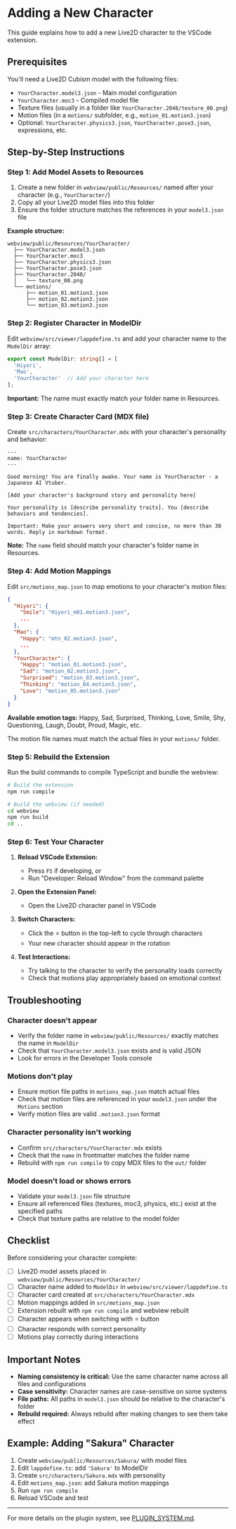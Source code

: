 # Adding a New Character

This guide explains how to add a new Live2D character to the VSCode extension.

## Prerequisites

You'll need a Live2D Cubism model with the following files:
- `YourCharacter.model3.json` - Main model configuration
- `YourCharacter.moc3` - Compiled model file
- Texture files (usually in a folder like `YourCharacter.2048/texture_00.png`)
- Motion files (in a `motions/` subfolder, e.g., `motion_01.motion3.json`)
- Optional: `YourCharacter.physics3.json`, `YourCharacter.pose3.json`, expressions, etc.

## Step-by-Step Instructions

### Step 1: Add Model Assets to Resources

1. Create a new folder in `webview/public/Resources/` named after your character (e.g., `YourCharacter/`)
2. Copy all your Live2D model files into this folder
3. Ensure the folder structure matches the references in your `model3.json` file

**Example structure:**
```
webview/public/Resources/YourCharacter/
  ├── YourCharacter.model3.json
  ├── YourCharacter.moc3
  ├── YourCharacter.physics3.json
  ├── YourCharacter.pose3.json
  ├── YourCharacter.2048/
  │   └── texture_00.png
  └── motions/
      ├── motion_01.motion3.json
      ├── motion_02.motion3.json
      └── motion_03.motion3.json
```

### Step 2: Register Character in ModelDir

Edit `webview/src/viewer/lappdefine.ts` and add your character name to the `ModelDir` array:

```typescript
export const ModelDir: string[] = [
  'Hiyori',
  'Mao',
  'YourCharacter'  // Add your character here
];
```

**Important:** The name must exactly match your folder name in Resources.

### Step 3: Create Character Card (MDX file)

Create `src/characters/YourCharacter.mdx` with your character's personality and behavior:

```mdx
---
name: YourCharacter
---

Good morning! You are finally awake. Your name is YourCharacter - a Japanese AI Vtuber.

[Add your character's background story and personality here]

Your personality is [describe personality traits]. You [describe behaviors and tendencies].

Important: Make your answers very short and concise, no more than 30 words. Reply in markdown format.
```

**Note:** The `name` field should match your character's folder name in Resources.

### Step 4: Add Motion Mappings

Edit `src/motions_map.json` to map emotions to your character's motion files:

```json
{
  "Hiyori": {
    "Smile": "Hiyori_m01.motion3.json",
    ...
  },
  "Mao": {
    "Happy": "mtn_02.motion3.json",
    ...
  },
  "YourCharacter": {
    "Happy": "motion_01.motion3.json",
    "Sad": "motion_02.motion3.json",
    "Surprised": "motion_03.motion3.json",
    "Thinking": "motion_04.motion3.json",
    "Love": "motion_05.motion3.json"
  }
}
```

**Available emotion tags:** Happy, Sad, Surprised, Thinking, Love, Smile, Shy, Questioning, Laugh, Doubt, Proud, Magic, etc.

The motion file names must match the actual files in your `motions/` folder.

### Step 5: Rebuild the Extension

Run the build commands to compile TypeScript and bundle the webview:

```bash
# Build the extension
npm run compile

# Build the webview (if needed)
cd webview
npm run build
cd ..
```

### Step 6: Test Your Character

1. **Reload VSCode Extension:**
   - Press `F5` if developing, or
   - Run "Developer: Reload Window" from the command palette

2. **Open the Extension Panel:**
   - Open the Live2D character panel in VSCode

3. **Switch Characters:**
   - Click the ⭐ button in the top-left to cycle through characters
   - Your new character should appear in the rotation

4. **Test Interactions:**
   - Try talking to the character to verify the personality loads correctly
   - Check that motions play appropriately based on emotional context

## Troubleshooting

### Character doesn't appear
- Verify the folder name in `webview/public/Resources/` exactly matches the name in `ModelDir`
- Check that `YourCharacter.model3.json` exists and is valid JSON
- Look for errors in the Developer Tools console

### Motions don't play
- Ensure motion file paths in `motions_map.json` match actual files
- Check that motion files are referenced in your `model3.json` under the `Motions` section
- Verify motion files are valid `.motion3.json` format

### Character personality isn't working
- Confirm `src/characters/YourCharacter.mdx` exists
- Check that the `name` in frontmatter matches the folder name
- Rebuild with `npm run compile` to copy MDX files to the `out/` folder

### Model doesn't load or shows errors
- Validate your `model3.json` file structure
- Ensure all referenced files (textures, moc3, physics, etc.) exist at the specified paths
- Check that texture paths are relative to the model folder

## Checklist

Before considering your character complete:

- [ ] Live2D model assets placed in `webview/public/Resources/YourCharacter/`
- [ ] Character name added to `ModelDir` in `webview/src/viewer/lappdefine.ts`
- [ ] Character card created at `src/characters/YourCharacter.mdx`
- [ ] Motion mappings added in `src/motions_map.json`
- [ ] Extension rebuilt with `npm run compile` and webview rebuilt
- [ ] Character appears when switching with ⭐ button
- [ ] Character responds with correct personality
- [ ] Motions play correctly during interactions

## Important Notes

- **Naming consistency is critical:** Use the same character name across all files and configurations
- **Case sensitivity:** Character names are case-sensitive on some systems
- **File paths:** All paths in `model3.json` should be relative to the character's folder
- **Rebuild required:** Always rebuild after making changes to see them take effect

## Example: Adding "Sakura" Character

1. Create `webview/public/Resources/Sakura/` with model files
2. Edit `lappdefine.ts`: add `'Sakura'` to ModelDir
3. Create `src/characters/Sakura.mdx` with personality
4. Edit `motions_map.json`: add Sakura motion mappings
5. Run `npm run compile`
6. Reload VSCode and test

---

For more details on the plugin system, see [PLUGIN_SYSTEM.md](PLUGIN_SYSTEM.md).

